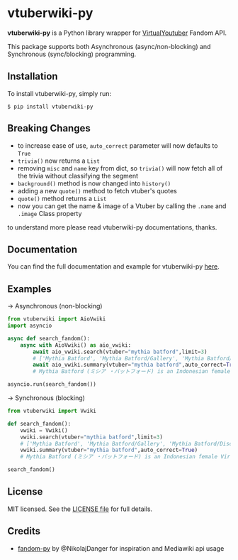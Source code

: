# vtuberwiki-py

**vtuberwiki-py** is a Python library wrapper for [VirtualYoutuber](https://virtualyoutuber.fandom.com/wiki/Virtual_YouTuber_Wiki) Fandom API.

This package supports both Asynchronous (async/non-blocking) and Synchronous (sync/blocking) programming.

## Installation

To install vtuberwiki-py, simply run:

```
$ pip install vtuberwiki-py
```

## Breaking Changes

- to increase ease of use, `auto_correct` parameter will now defaults to `True`
- `trivia()` now returns a `List`
- removing `misc` and `name` key from dict, so `trivia()` will now fetch all of the trivia without classifying the segment
- `background()` method is now changed into `history()`
- adding a new `quote()` method to fetch vtuber's quotes
- `quote()` method returns a `List`
- now you can get the name & image of a Vtuber by calling the `.name` and `.image` Class property

to understand more please read vtuberwiki-py documentations, thanks.

## Documentation

You can find the full documentation and example for vtuberwiki-py [here](https://vtuberwiki.daffak.xyz).

## Examples

→ Asynchronous (non-blocking)

```py
from vtuberwiki import AioVwiki
import asyncio

async def search_fandom():
    async with AioVwiki() as aio_vwiki:
        await aio_vwiki.search(vtuber="mythia batford",limit=3)
        # ['Mythia Batford', 'Mythia Batford/Gallery', 'Mythia Batford/Discography']
        await aio_vwiki.summary(vtuber="mythia batford",auto_correct=True)
        # Mythia Batford (ミシア ・バットフォード) is an Indonesian female Virtual Youtuber. She uses both Indonesian and English on her stream.

asyncio.run(search_fandom())
```

→ Synchronous (blocking)

```py
from vtuberwiki import Vwiki

def search_fandom():
    vwiki = Vwiki()
    vwiki.search(vtuber="mythia batford",limit=3)
    # ['Mythia Batford', 'Mythia Batford/Gallery', 'Mythia Batford/Discography']
    vwiki.summary(vtuber="mythia batford",auto_correct=True)
    # Mythia Batford (ミシア ・バットフォード) is an Indonesian female Virtual Youtuber. She uses both Indonesian and English on her stream.

search_fandom()
```

## License

MIT licensed. See the [LICENSE file](https://github.com/daffpy/vtuberwiki-py/blob/main/LICENSE) for full details.

## Credits

- [fandom-py](https://github.com/NikolajDanger/fandom-py) by @NikolajDanger for inspiration and Mediawiki api usage
